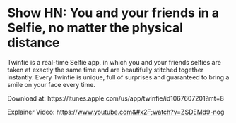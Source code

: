 # Show HN: You and your friends in a Selfie, no matter the physical distance

Twinfie is a real-time Selfie app, in which you and your friends selfies are taken at exactly the same time and are beautifully stitched together instantly. Every Twinfie is unique, full of surprises and guaranteed to bring a smile on your face every time.<p>Download at: https:&#x2F;&#x2F;itunes.apple.com&#x2F;us&#x2F;app&#x2F;twinfie&#x2F;id1067607201?mt=8<p>Explainer Video: https:&#x2F;&#x2F;www.youtube.com&#x2F;watch?v=ZSDEMd9-nog

